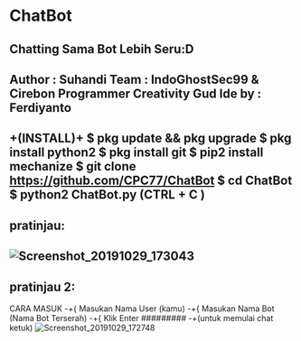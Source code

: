 # ChatBot
Chatting Sama Bot Lebih Seru:D
---------------------------------------------------
Author : Suhandi
Team : IndoGhostSec99 & Cirebon Programmer Creativity
Gud Ide by : Ferdiyanto
---------------------------------------------------
+(INSTALL)+
$ pkg update && pkg upgrade
$ pkg install python2
$ pkg install git
$ pip2 install mechanize
$ git clone https://github.com/CPC77/ChatBot
$ cd ChatBot
$ python2 ChatBot.py
(CTRL + C <untuk stop>)
--------
pratinjau:
---------
![Screenshot_20191029_173043](https://user-images.githubusercontent.com/53260744/67760208-79040380-fa73-11e9-9bb5-85a7fd806e3c.jpg)
---------
pratinjau 2:
---------
CARA MASUK
-+{ Masukan Nama User (kamu)
-+{ Masukan Nama Bot (Nama Bot Terserah)
-+{ Klik Enter
#########
-+(untuk memulai chat ketuk)
![Screenshot_20191029_172748](https://user-images.githubusercontent.com/53260744/67760256-8faa5a80-fa73-11e9-97a8-d62a0da526b1.jpg)
